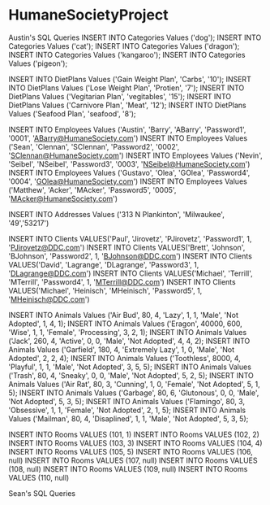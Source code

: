 # HumaneSocietyProject
Austin's SQL Queries
INSERT INTO Categories Values ('dog');
INSERT INTO Categories Values ('cat');
INSERT INTO Categories Values ('dragon');
INSERT INTO Categories Values ('kangaroo');
INSERT INTO Categories Values ('pigeon');

INSERT INTO DietPlans Values ('Gain Weight Plan', 'Carbs', '10');
INSERT INTO DietPlans Values ('Lose Weight Plan', 'Protien', '7');
INSERT INTO DietPlans Values ('Vegitarian Plan', 'vegitables', '15');
INSERT INTO DietPlans Values ('Carnivore Plan', 'Meat', '12');
INSERT INTO DietPlans Values ('Seafood Plan', 'seafood', '8');

INSERT INTO Employees Values ('Austin', 'Barry', 'ABarry', 'Password1', '0001', 'ABarry@HumaneSociety.com')
INSERT INTO Employees Values ('Sean', 'Clennan', 'SClennan', 'Password2', '0002', 'SClennan@HumaneSociety.com')
INSERT INTO Employees Values ('Nevin', 'Seibel', 'NSeibel', 'Password3', '0003', 'NSeibel@HumaneSociety.com')
INSERT INTO Employees Values ('Gustavo', 'Olea', 'GOlea', 'Password4', '0004', 'GOlea@HumaneSociety.com')
INSERT INTO Employees Values ('Matthew', 'Acker', 'MAcker', 'Password5', '0005', 'MAcker@HumaneSociety.com')

INSERT INTO Addresses Values ('313 N Plankinton', 'Milwaukee', '49','53217')

INSERT INTO Clients VALUES('Paul', 'Jirovetz', 'PJirovetz', 'Password1', 1, 'PJirovetz@DDC.com')
INSERT INTO Clients VALUES('Brett', 'Johnson', 'BJohnson', 'Password2', 1, 'BJohnson@DDC.com')
INSERT INTO Clients VALUES('David', 'Lagrange', 'DLagrange', 'Password3', 1, 'DLagrange@DDC.com')
INSERT INTO Clients VALUES('Michael', 'Terrill', 'MTerrill', 'Password4', 1, 'MTerrill@DDC.com')
INSERT INTO Clients VALUES('Michael', 'Heinisch', 'MHeinisch', 'Password5', 1, 'MHeinisch@DDC.com')

INSERT INTO Animals Values ('Air Bud', 80, 4, 'Lazy', 1, 1, 'Male', 'Not Adopted', 1, 4, 1);
INSERT INTO Animals Values ('Eragon', 40000, 600, 'Wise', 1, 1, 'Female', 'Processing', 3, 2, 1);
INSERT INTO Animals Values ('Jack', 260, 4, 'Active', 0, 0, 'Male', 'Not Adopted', 4, 4, 2);
INSERT INTO Animals Values ('Garfield', 180, 4, 'Extremely Lazy', 1, 0, 'Male', 'Not Adopted', 2, 2, 4);
INSERT INTO Animals Values ('Toothless', 8000, 4, 'Playful', 1, 1, 'Male', 'Not Adopted', 3, 5, 5);
INSERT INTO Animals Values ('Trash', 80, 4, 'Sneaky', 0, 0, 'Male', 'Not Adopted', 5, 2, 5);
INSERT INTO Animals Values ('Air Rat', 80, 3, 'Cunning', 1, 0, 'Female', 'Not Adopted', 5, 1, 5);
INSERT INTO Animals Values ('Garbage', 80, 6, 'Glutonous', 0, 0, 'Male', 'Not Adopted', 5, 3, 5);
INSERT INTO Animals Values ('Flamingo', 80, 3, 'Obsessive', 1, 1, 'Female', 'Not Adopted', 2, 1, 5);
INSERT INTO Animals Values ('Mailman', 80, 4, 'Disaplined', 1, 1, 'Male', 'Not Adopted', 5, 3, 5);

INSERT INTO Rooms VALUES (101, 1)
INSERT INTO Rooms VALUES (102, 2)
INSERT INTO Rooms VALUES (103, 3)
INSERT INTO Rooms VALUES (104, 4)
INSERT INTO Rooms VALUES (105, 5)
INSERT INTO Rooms VALUES (106, null)
INSERT INTO Rooms VALUES (107, null)
INSERT INTO Rooms VALUES (108, null)
INSERT INTO Rooms VALUES (109, null)
INSERT INTO Rooms VALUES (110, null)


Sean's SQL Queries